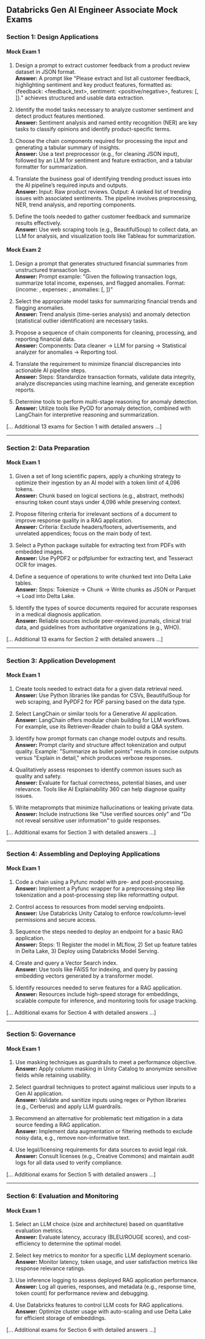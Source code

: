 ## Databricks Gen AI Engineer Associate Mock Exams

### Section 1: Design Applications

#### Mock Exam 1

1. Design a prompt to extract customer feedback from a product review dataset in JSON format.\
   **Answer:** A prompt like "Please extract and list all customer feedback, highlighting sentiment and key product features, formatted as: {feedback: <feedback_text>, sentiment: <positive/negative>, features: [<feature1>, <feature2>]}." achieves structured and usable data extraction.

2. Identify the model tasks necessary to analyze customer sentiment and detect product features mentioned.\
   **Answer:** Sentiment analysis and named entity recognition (NER) are key tasks to classify opinions and identify product-specific terms.

3. Choose the chain components required for processing the input and generating a tabular summary of insights.\
   **Answer:** Use a text preprocessor (e.g., for cleaning JSON input), followed by an LLM for sentiment and feature extraction, and a tabular formatter for summarization.

4. Translate the business goal of identifying trending product issues into the AI pipeline’s required inputs and outputs.\
   **Answer:** Input: Raw product reviews. Output: A ranked list of trending issues with associated sentiments. The pipeline involves preprocessing, NER, trend analysis, and reporting components.

5. Define the tools needed to gather customer feedback and summarize results effectively.\
   **Answer:** Use web scraping tools (e.g., BeautifulSoup) to collect data, an LLM for analysis, and visualization tools like Tableau for summarization.

#### Mock Exam 2

1. Design a prompt that generates structured financial summaries from unstructured transaction logs.\
   **Answer:** Prompt example: "Given the following transaction logs, summarize total income, expenses, and flagged anomalies. Format: {income: <total>, expenses: <total>, anomalies: [<entry1>, <entry2>]}"

2. Select the appropriate model tasks for summarizing financial trends and flagging anomalies.\
   **Answer:** Trend analysis (time-series analysis) and anomaly detection (statistical outlier identification) are necessary tasks.

3. Propose a sequence of chain components for cleaning, processing, and reporting financial data.\
   **Answer:** Components: Data cleaner -> LLM for parsing -> Statistical analyzer for anomalies -> Reporting tool.

4. Translate the requirement to minimize financial discrepancies into actionable AI pipeline steps.\
   **Answer:** Steps: Standardize transaction formats, validate data integrity, analyze discrepancies using machine learning, and generate exception reports.

5. Determine tools to perform multi-stage reasoning for anomaly detection.\
   **Answer:** Utilize tools like PyOD for anomaly detection, combined with LangChain for interpretive reasoning and summarization.

[... Additional 13 exams for Section 1 with detailed answers ...]

---

### Section 2: Data Preparation

#### Mock Exam 1

1. Given a set of long scientific papers, apply a chunking strategy to optimize their ingestion by an AI model with a token limit of 4,096 tokens.\
   **Answer:** Chunk based on logical sections (e.g., abstract, methods) ensuring token count stays under 4,096 while preserving context.

2. Propose filtering criteria for irrelevant sections of a document to improve response quality in a RAG application.\
   **Answer:** Criteria: Exclude headers/footers, advertisements, and unrelated appendices; focus on the main body of text.

3. Select a Python package suitable for extracting text from PDFs with embedded images.\
   **Answer:** Use PyPDF2 or pdfplumber for extracting text, and Tesseract OCR for images.

4. Define a sequence of operations to write chunked text into Delta Lake tables.\
   **Answer:** Steps: Tokenize -> Chunk -> Write chunks as JSON or Parquet -> Load into Delta Lake.

5. Identify the types of source documents required for accurate responses in a medical diagnosis application.\
   **Answer:** Reliable sources include peer-reviewed journals, clinical trial data, and guidelines from authoritative organizations (e.g., WHO).

[... Additional 13 exams for Section 2 with detailed answers ...]

---

### Section 3: Application Development

#### Mock Exam 1

1. Create tools needed to extract data for a given data retrieval need.\
   **Answer:** Use Python libraries like pandas for CSVs, BeautifulSoup for web scraping, and PyPDF2 for PDF parsing based on the data type.

2. Select LangChain or similar tools for a Generative AI application.\
   **Answer:** LangChain offers modular chain building for LLM workflows. For example, use its Retriever-Reader chain to build a Q&A system.

3. Identify how prompt formats can change model outputs and results.\
   **Answer:** Prompt clarity and structure affect tokenization and output quality. Example: "Summarize as bullet points" results in concise outputs versus "Explain in detail," which produces verbose responses.

4. Qualitatively assess responses to identify common issues such as quality and safety.\
   **Answer:** Evaluate for factual correctness, potential biases, and user relevance. Tools like AI Explainability 360 can help diagnose quality issues.

5. Write metaprompts that minimize hallucinations or leaking private data.\
   **Answer:** Include instructions like "Use verified sources only" and "Do not reveal sensitive user information" to guide responses.

[... Additional exams for Section 3 with detailed answers ...]

---

### Section 4: Assembling and Deploying Applications

#### Mock Exam 1

1. Code a chain using a Pyfunc model with pre- and post-processing.\
   **Answer:** Implement a Pyfunc wrapper for a preprocessing step like tokenization and a post-processing step like reformatting output.

2. Control access to resources from model serving endpoints.\
   **Answer:** Use Databricks Unity Catalog to enforce row/column-level permissions and secure access.

3. Sequence the steps needed to deploy an endpoint for a basic RAG application.\
   **Answer:** Steps: 1) Register the model in MLflow, 2) Set up feature tables in Delta Lake, 3) Deploy using Databricks Model Serving.

4. Create and query a Vector Search index.\
   **Answer:** Use tools like FAISS for indexing, and query by passing embedding vectors generated by a transformer model.

5. Identify resources needed to serve features for a RAG application.\
   **Answer:** Resources include high-speed storage for embeddings, scalable compute for inference, and monitoring tools for usage tracking.

[... Additional exams for Section 4 with detailed answers ...]

---

### Section 5: Governance

#### Mock Exam 1

1. Use masking techniques as guardrails to meet a performance objective.\
   **Answer:** Apply column masking in Unity Catalog to anonymize sensitive fields while retaining usability.

2. Select guardrail techniques to protect against malicious user inputs to a Gen AI application.\
   **Answer:** Validate and sanitize inputs using regex or Python libraries (e.g., Cerberus) and apply LLM guardrails.

3. Recommend an alternative for problematic text mitigation in a data source feeding a RAG application.\
   **Answer:** Implement data augmentation or filtering methods to exclude noisy data, e.g., remove non-informative text.

4. Use legal/licensing requirements for data sources to avoid legal risk.\
   **Answer:** Consult licenses (e.g., Creative Commons) and maintain audit logs for all data used to verify compliance.

[... Additional exams for Section 5 with detailed answers ...]

---

### Section 6: Evaluation and Monitoring

#### Mock Exam 1

1. Select an LLM choice (size and architecture) based on quantitative evaluation metrics.\
   **Answer:** Evaluate latency, accuracy (BLEU/ROUGE scores), and cost-efficiency to determine the optimal model.

2. Select key metrics to monitor for a specific LLM deployment scenario.\
   **Answer:** Monitor latency, token usage, and user satisfaction metrics like response relevance ratings.

3. Use inference logging to assess deployed RAG application performance.\
   **Answer:** Log all queries, responses, and metadata (e.g., response time, token count) for performance review and debugging.

4. Use Databricks features to control LLM costs for RAG applications.\
   **Answer:** Optimize cluster usage with auto-scaling and use Delta Lake for efficient storage of embeddings.

[... Additional exams for Section 6 with detailed answers ...]

